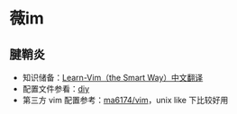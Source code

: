 # 薇im

## 腱鞘炎

-   知识储备：[Learn-Vim（the Smart Way）中文翻译](./tutorials/README.md)
-   配置文件参看：[diy](./diy/readme.md)
-   第三方 vim 配置参考：[ma6174/vim](https://github.com/ma6174/vim.git)，unix like 下比较好用
